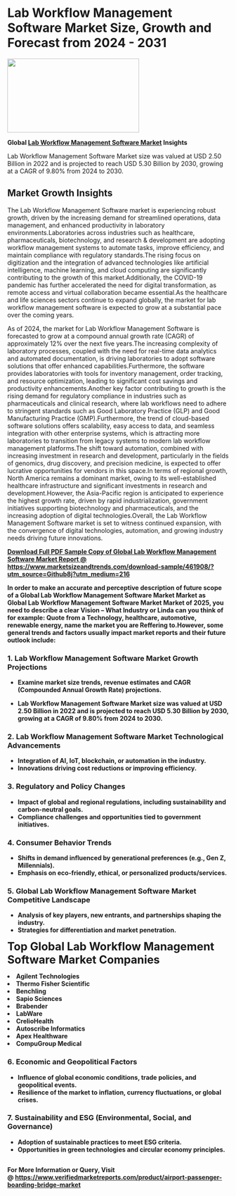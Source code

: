 <H1>Lab Workflow Management Software Market Size, Growth and Forecast from 2024 - 2031</H1><img class="aligncenter size-medium wp-image-584254" src="https://thirdeyenews.in/wp-content/uploads/2024/09/Global-Market-Research-300x168.jpeg" alt="" width="300" height="168" /><p><strong>Global&nbsp;<a href="https://www.marketsizeandtrends.com/download-sample/461908/?utm_source=Github8j?utm_medium=216">Lab Workflow Management Software Market</a> Insights</strong></p><p>Lab Workflow Management Software Market size was valued at USD 2.50 Billion in 2022 and is projected to reach USD 5.30 Billion by 2030, growing at a CAGR of 9.80% from 2024 to 2030.</p><p><h2>Market Growth Insights</h2> <p>The Lab Workflow Management Software market is experiencing robust growth, driven by the increasing demand for streamlined operations, data management, and enhanced productivity in laboratory environments.Laboratories across industries such as healthcare, pharmaceuticals, biotechnology, and research & development are adopting workflow management systems to automate tasks, improve efficiency, and maintain compliance with regulatory standards.The rising focus on digitization and the integration of advanced technologies like artificial intelligence, machine learning, and cloud computing are significantly contributing to the growth of this market.Additionally, the COVID-19 pandemic has further accelerated the need for digital transformation, as remote access and virtual collaboration became essential.As the healthcare and life sciences sectors continue to expand globally, the market for lab workflow management software is expected to grow at a substantial pace over the coming years.</p> <p><strong><a href="#"></a></strong></p> <p>As of 2024, the market for Lab Workflow Management Software is forecasted to grow at a compound annual growth rate (CAGR) of approximately 12% over the next five years.The increasing complexity of laboratory processes, coupled with the need for real-time data analytics and automated documentation, is driving laboratories to adopt software solutions that offer enhanced capabilities.Furthermore, the software provides laboratories with tools for inventory management, order tracking, and resource optimization, leading to significant cost savings and productivity enhancements.Another key factor contributing to growth is the rising demand for regulatory compliance in industries such as pharmaceuticals and clinical research, where lab workflows need to adhere to stringent standards such as Good Laboratory Practice (GLP) and Good Manufacturing Practice (GMP).Furthermore, the trend of cloud-based software solutions offers scalability, easy access to data, and seamless integration with other enterprise systems, which is attracting more laboratories to transition from legacy systems to modern lab workflow management platforms.The shift toward automation, combined with increasing investment in research and development, particularly in the fields of genomics, drug discovery, and precision medicine, is expected to offer lucrative opportunities for vendors in this space.In terms of regional growth, North America remains a dominant market, owing to its well-established healthcare infrastructure and significant investments in research and development.However, the Asia-Pacific region is anticipated to experience the highest growth rate, driven by rapid industrialization, government initiatives supporting biotechnology and pharmaceuticals, and the increasing adoption of digital technologies.Overall, the Lab Workflow Management Software market is set to witness continued expansion, with the convergence of digital technologies, automation, and growing industry needs driving future innovations.</p> <p><strong><a href="#"></p><p><span class=""><strong>Download Full PDF Sample Copy of Global Lab Workflow Management Software Market Report</strong> @ <a href="https://www.marketsizeandtrends.com/download-sample/461908/?utm_source=Github8j?utm_medium=216" target="_blank">https://www.marketsizeandtrends.com/download-sample/461908/?utm_source=Github8j?utm_medium=216</a></span></p><p>In order to make an accurate and perceptive description of future scope of a Global&nbsp;Lab Workflow Management Software Market Market as Global&nbsp;Lab Workflow Management Software Market Market of 2025, you need to describe a clear Vision &ndash; What Industry or Linda can you think of for example: Quote from a Technology, healthcare, automotive, renewable energy, name the market you are Reffering to.However, some general trends and factors usually impact market reports and their future outlook include:</p><h3>1.&nbsp;<strong>Lab Workflow Management Software Market Growth Projections</strong></h3><ul><li>Examine market size trends, revenue estimates and CAGR (Compounded Annual Growth Rate) projections.</li><li><p>Lab Workflow Management Software Market size was valued at USD 2.50 Billion in 2022 and is projected to reach USD 5.30 Billion by 2030, growing at a CAGR of 9.80% from 2024 to 2030.</p></li></ul><h3>2.&nbsp;<strong>Lab Workflow Management Software Market Technological Advancements</strong></h3><ul><li>Integration of AI, IoT, blockchain, or automation in the industry.</li><li>Innovations driving cost reductions or improving efficiency.</li></ul><h3>3.&nbsp;<strong>Regulatory and Policy Changes</strong></h3><ul><li>Impact of global and regional regulations, including sustainability and carbon-neutral goals.</li><li>Compliance challenges and opportunities tied to government initiatives.</li></ul><h3>4.&nbsp;<strong>Consumer Behavior Trends</strong></h3><ul><li>Shifts in demand influenced by generational preferences (e.g., Gen Z, Millennials).</li><li>Emphasis on eco-friendly, ethical, or personalized products/services.</li></ul><h3>5.&nbsp;<strong>Global Lab Workflow Management Software Market Competitive Landscape</strong></h3><ul><li>Analysis of key players, new entrants, and partnerships shaping the industry.</li><li>Strategies for differentiation and market penetration.</li></ul><p data-pm-slice="1 1 []"><span style="color: inherit; font-family: inherit; font-size: 25px;">Top Global Lab Workflow Management Software Market Companies</span></p><div class="" data-test-id=""><p><li>Agilent Technologies</li><li> Thermo Fisher Scientific</li><li> Benchling</li><li> Sapio Sciences</li><li> Brabender</li><li> LabWare</li><li> CrelioHealth</li><li> Autoscribe Informatics</li><li> Apex Healthware</li><li> CompuGroup Medical</li></p></div><h3>6.&nbsp;<strong>Economic and Geopolitical Factors</strong></h3><ul><li>Influence of global economic conditions, trade policies, and geopolitical events.</li><li>Resilience of the market to inflation, currency fluctuations, or global crises.</li></ul><h3>7.&nbsp;<strong>Sustainability and ESG (Environmental, Social, and Governance)</strong></h3><ul><li>Adoption of sustainable practices to meet ESG criteria.</li><li>Opportunities in green technologies and circular economy principles.</li></ul><h2><strong style="font-size: 14px;">For More Information or Query, Visit @&nbsp;</strong><a style="background-color: #ffffff; font-size: 14px;" href="https://www.marketsizeandtrends.com/report/lab-workflow-management-software-market/" target="_blank">https://www.verifiedmarketreports.com/product/airport-passenger-boarding-bridge-market</a></h2>